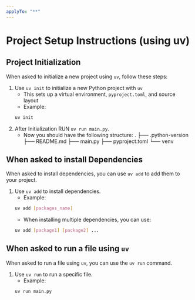 ```yaml
---
applyTo: "**"
---
```

# Project Setup Instructions (using uv)

## Project Initialization
When asked to initialize a new  project using `uv`, follow these steps:
1. Use `uv init` to initialize a new Python project with `uv`
    - This sets up a virtual environment, `pyproject.toml`, and source layout
    - Example:
    ```bash
    uv init
    ```
2. After Initialization RUN `uv run main.py`.
    - Now you should have the following structure:
    .
    ├── .python-version
    ├── README.md
    ├── main.py
    ├── pyproject.toml
    └── venv


## When asked to install Dependencies
When asked to install dependencies, you can use `uv add` to add them to your project.
1. Use `uv add` to install dependencies.
    - Example:
    ```bash
    uv add [packages_name]
    ```
    - When installing multiple dependencies, you can use:
    ```bash
    uv add [package1] [package2] ...
    ```

## When asked to run a file using `uv`
When asked to run a file using `uv`, you can use the `uv run` command.
1. Use `uv run` to run a specific file.
    - Example:
    ```bash
    uv run main.py
    ```
